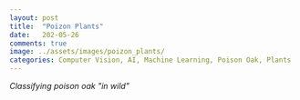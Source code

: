```yaml
---
layout: post
title:  "Poizon Plants"
date:   202-05-26
comments: true
image: ../assets/images/poizon_plants/
categories: Computer Vision, AI, Machine Learning, Poison Oak, Plants
---
```

*Classifying poison oak "in wild"*
